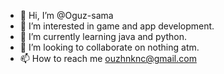 - 👋 Hi, I’m @Oguz-sama
- 👀 I’m interested in game and app development.
- 🌱 I’m currently learning java and python.
- 💞️ I’m looking to collaborate on nothing atm.
- 📫 How to reach me ouzhnknc@gmail.com

<!---
Oguz-sama/Oguz-sama is a ✨ special ✨ repository because its `README.md` (this file) appears on your GitHub profile.
You can click the Preview link to take a look at your changes.
--->
